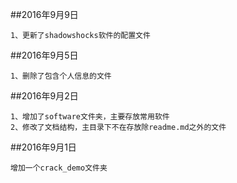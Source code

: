 

##2016年9月9日

	1、更新了shadowshocks软件的配置文件

##2016年9月5日

    1、删除了包含个人信息的文件
	

##2016年9月2日

	1、增加了software文件夹，主要存放常用软件
	2、修改了文档结构，主目录下不在存放除readme.md之外的文件


##2016年9月1日

	增加一个crack_demo文件夹


